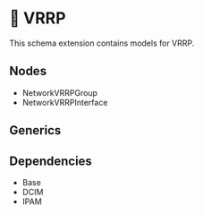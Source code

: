 # 🧩 VRRP

This schema extension contains models for VRRP.

## Nodes

- NetworkVRRPGroup
- NetworkVRRPInterface

## Generics

## Dependencies

- Base
- DCIM
- IPAM
